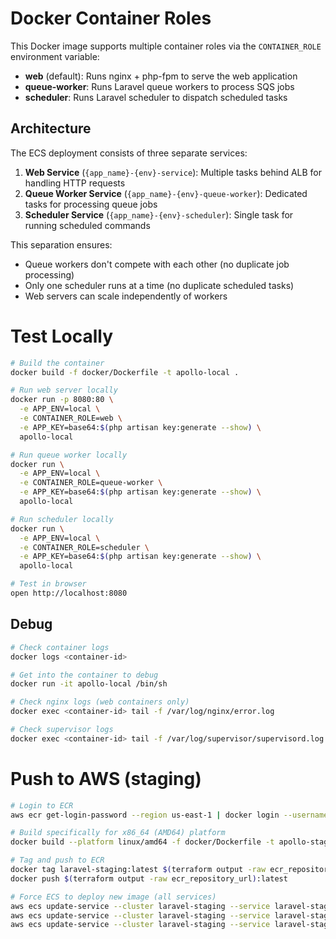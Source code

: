 # Docker Container Roles

This Docker image supports multiple container roles via the `CONTAINER_ROLE` environment variable:

- **web** (default): Runs nginx + php-fpm to serve the web application
- **queue-worker**: Runs Laravel queue workers to process SQS jobs
- **scheduler**: Runs Laravel scheduler to dispatch scheduled tasks

## Architecture

The ECS deployment consists of three separate services:

1. **Web Service** (`{app_name}-{env}-service`): Multiple tasks behind ALB for handling HTTP requests
2. **Queue Worker Service** (`{app_name}-{env}-queue-worker`): Dedicated tasks for processing queue jobs
3. **Scheduler Service** (`{app_name}-{env}-scheduler`): Single task for running scheduled commands

This separation ensures:
- Queue workers don't compete with each other (no duplicate job processing)
- Only one scheduler runs at a time (no duplicate scheduled tasks)
- Web servers can scale independently of workers

# Test Locally

```bash
# Build the container
docker build -f docker/Dockerfile -t apollo-local .

# Run web server locally
docker run -p 8080:80 \
  -e APP_ENV=local \
  -e CONTAINER_ROLE=web \
  -e APP_KEY=base64:$(php artisan key:generate --show) \
  apollo-local

# Run queue worker locally
docker run \
  -e APP_ENV=local \
  -e CONTAINER_ROLE=queue-worker \
  -e APP_KEY=base64:$(php artisan key:generate --show) \
  apollo-local

# Run scheduler locally
docker run \
  -e APP_ENV=local \
  -e CONTAINER_ROLE=scheduler \
  -e APP_KEY=base64:$(php artisan key:generate --show) \
  apollo-local

# Test in browser
open http://localhost:8080
```

## Debug

```bash
# Check container logs
docker logs <container-id>

# Get into the container to debug
docker run -it apollo-local /bin/sh

# Check nginx logs (web containers only)
docker exec <container-id> tail -f /var/log/nginx/error.log

# Check supervisor logs
docker exec <container-id> tail -f /var/log/supervisor/supervisord.log
```

# Push to AWS (staging)

```bash
# Login to ECR
aws ecr get-login-password --region us-east-1 | docker login --username AWS --password-stdin $(terraform output -raw ecr_repository_url | cut -d'/' -f1)

# Build specifically for x86_64 (AMD64) platform
docker build --platform linux/amd64 -f docker/Dockerfile -t apollo-staging .

# Tag and push to ECR
docker tag laravel-staging:latest $(terraform output -raw ecr_repository_url):latest
docker push $(terraform output -raw ecr_repository_url):latest

# Force ECS to deploy new image (all services)
aws ecs update-service --cluster laravel-staging --service laravel-staging-service --force-new-deployment
aws ecs update-service --cluster laravel-staging --service laravel-staging-queue-worker --force-new-deployment
aws ecs update-service --cluster laravel-staging --service laravel-staging-scheduler --force-new-deployment
```
